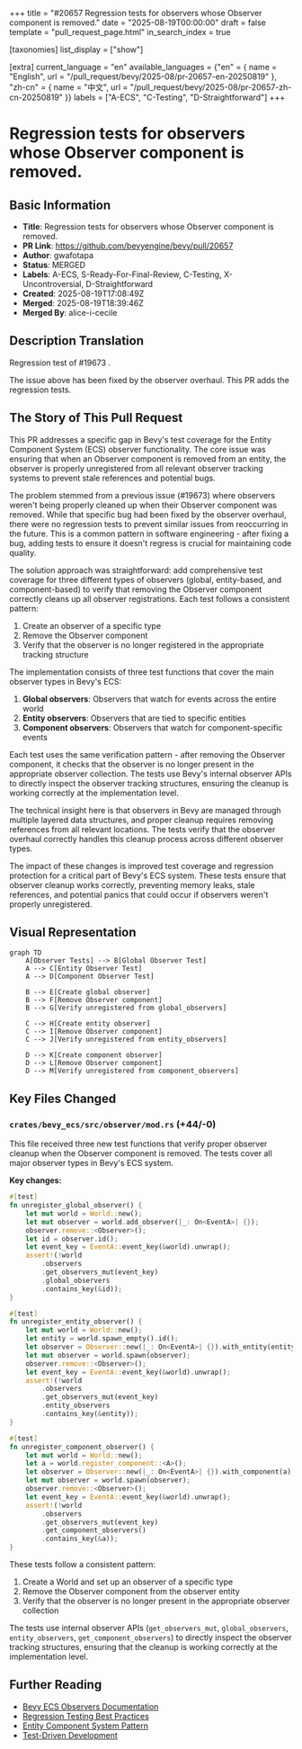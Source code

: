 +++
title = "#20657 Regression tests for observers whose Observer component is removed."
date = "2025-08-19T00:00:00"
draft = false
template = "pull_request_page.html"
in_search_index = true

[taxonomies]
list_display = ["show"]

[extra]
current_language = "en"
available_languages = {"en" = { name = "English", url = "/pull_request/bevy/2025-08/pr-20657-en-20250819" }, "zh-cn" = { name = "中文", url = "/pull_request/bevy/2025-08/pr-20657-zh-cn-20250819" }}
labels = ["A-ECS", "C-Testing", "D-Straightforward"]
+++

# Regression tests for observers whose Observer component is removed.

## Basic Information
- **Title**: Regression tests for observers whose Observer component is removed.
- **PR Link**: https://github.com/bevyengine/bevy/pull/20657
- **Author**: gwafotapa
- **Status**: MERGED
- **Labels**: A-ECS, S-Ready-For-Final-Review, C-Testing, X-Uncontroversial, D-Straightforward
- **Created**: 2025-08-19T17:08:49Z
- **Merged**: 2025-08-19T18:39:46Z
- **Merged By**: alice-i-cecile

## Description Translation
Regression test of #19673 .

The issue above has been fixed by the observer overhaul. This PR adds the regression tests.

## The Story of This Pull Request

This PR addresses a specific gap in Bevy's test coverage for the Entity Component System (ECS) observer functionality. The core issue was ensuring that when an Observer component is removed from an entity, the observer is properly unregistered from all relevant observer tracking systems to prevent stale references and potential bugs.

The problem stemmed from a previous issue (#19673) where observers weren't being properly cleaned up when their Observer component was removed. While that specific bug had been fixed by the observer overhaul, there were no regression tests to prevent similar issues from reoccurring in the future. This is a common pattern in software engineering - after fixing a bug, adding tests to ensure it doesn't regress is crucial for maintaining code quality.

The solution approach was straightforward: add comprehensive test coverage for three different types of observers (global, entity-based, and component-based) to verify that removing the Observer component correctly cleans up all observer registrations. Each test follows a consistent pattern:
1. Create an observer of a specific type
2. Remove the Observer component
3. Verify that the observer is no longer registered in the appropriate tracking structure

The implementation consists of three test functions that cover the main observer types in Bevy's ECS:

1. **Global observers**: Observers that watch for events across the entire world
2. **Entity observers**: Observers that are tied to specific entities
3. **Component observers**: Observers that watch for component-specific events

Each test uses the same verification pattern - after removing the Observer component, it checks that the observer is no longer present in the appropriate observer collection. The tests use Bevy's internal observer APIs to directly inspect the observer tracking structures, ensuring the cleanup is working correctly at the implementation level.

The technical insight here is that observers in Bevy are managed through multiple layered data structures, and proper cleanup requires removing references from all relevant locations. The tests verify that the observer overhaul correctly handles this cleanup process across different observer types.

The impact of these changes is improved test coverage and regression protection for a critical part of Bevy's ECS system. These tests ensure that observer cleanup works correctly, preventing memory leaks, stale references, and potential panics that could occur if observers weren't properly unregistered.

## Visual Representation

```mermaid
graph TD
    A[Observer Tests] --> B[Global Observer Test]
    A --> C[Entity Observer Test]
    A --> D[Component Observer Test]
    
    B --> E[Create global observer]
    B --> F[Remove Observer component]
    B --> G[Verify unregistered from global_observers]
    
    C --> H[Create entity observer]
    C --> I[Remove Observer component]
    C --> J[Verify unregistered from entity_observers]
    
    D --> K[Create component observer]
    D --> L[Remove Observer component]
    D --> M[Verify unregistered from component_observers]
```

## Key Files Changed

### `crates/bevy_ecs/src/observer/mod.rs` (+44/-0)

This file received three new test functions that verify proper observer cleanup when the Observer component is removed. The tests cover all major observer types in Bevy's ECS system.

**Key changes:**
```rust
#[test]
fn unregister_global_observer() {
    let mut world = World::new();
    let mut observer = world.add_observer(|_: On<EventA>| {});
    observer.remove::<Observer>();
    let id = observer.id();
    let event_key = EventA::event_key(&world).unwrap();
    assert!(!world
        .observers
        .get_observers_mut(event_key)
        .global_observers
        .contains_key(&id));
}

#[test]
fn unregister_entity_observer() {
    let mut world = World::new();
    let entity = world.spawn_empty().id();
    let observer = Observer::new(|_: On<EventA>| {}).with_entity(entity);
    let mut observer = world.spawn(observer);
    observer.remove::<Observer>();
    let event_key = EventA::event_key(&world).unwrap();
    assert!(!world
        .observers
        .get_observers_mut(event_key)
        .entity_observers
        .contains_key(&entity));
}

#[test]
fn unregister_component_observer() {
    let mut world = World::new();
    let a = world.register_component::<A>();
    let observer = Observer::new(|_: On<EventA>| {}).with_component(a);
    let mut observer = world.spawn(observer);
    observer.remove::<Observer>();
    let event_key = EventA::event_key(&world).unwrap();
    assert!(!world
        .observers
        .get_observers_mut(event_key)
        .get_component_observers()
        .contains_key(&a));
}
```

These tests follow a consistent pattern:
1. Create a World and set up an observer of a specific type
2. Remove the Observer component from the observer entity
3. Verify that the observer is no longer present in the appropriate observer collection

The tests use internal observer APIs (`get_observers_mut`, `global_observers`, `entity_observers`, `get_component_observers`) to directly inspect the observer tracking structures, ensuring that the cleanup is working correctly at the implementation level.

## Further Reading

- [Bevy ECS Observers Documentation](https://bevyengine.org/learn/advanced-topics/observers/)
- [Regression Testing Best Practices](https://martinfowler.com/articles/testing-culture.html#RegressionTests)
- [Entity Component System Pattern](https://en.wikipedia.org/wiki/Entity_component_system)
- [Test-Driven Development](https://en.wikipedia.org/wiki/Test-driven_development)